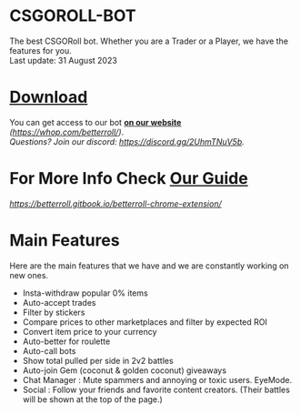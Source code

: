 # CSGOROLL-BOT
The best CSGORoll bot. Whether you are a Trader or a Player, we have the features for you. </br>
Last update: 31 August 2023

# <a href="https://whop.com/betterroll/">Download</a>
You can get access to our bot <strong><a href="https://whop.com/betterroll/">on our website</a></strong> *(https://whop.com/betterroll/)*.</br>
*Questions? Join our discord: https://discord.gg/2UhmTNuV5b.*

# For More Info Check <strong><a href="https://betterroll.gitbook.io/betterroll-chrome-extension/">Our Guide</a></strong> 
*https://betterroll.gitbook.io/betterroll-chrome-extension/*

# Main Features
Here are the main features that we have and we are constantly working on new ones.
- Insta-withdraw popular 0% items
- Auto-accept trades
- Filter by stickers
- Compare prices to other marketplaces and filter by expected ROI
- Convert item price to your currency
- Auto-better for roulette
- Auto-call bots
- Show total pulled per side in 2v2 battles
- Auto-join Gem (coconut & golden coconut) giveaways
- Chat Manager : Mute spammers and annoying or toxic users. EyeMode.
- Social : Follow your friends and favorite content creators. (Their battles will be shown at the top of the page.)
